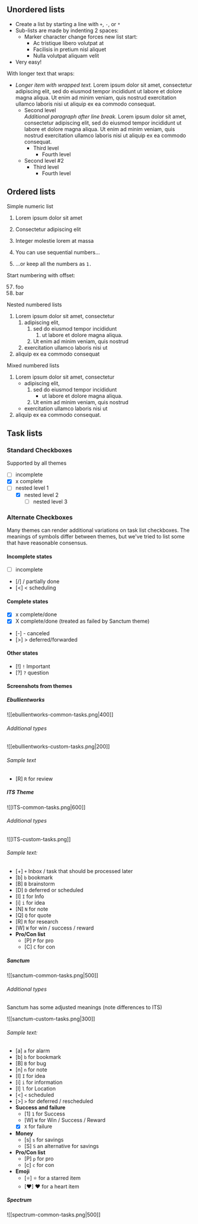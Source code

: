 
## Unordered lists

+ Create a list by starting a line with `+`, `-`, or `*`
+ Sub-lists are made by indenting 2 spaces:
	- Marker character change forces new list start:
	    * Ac tristique libero volutpat at
		+ Facilisis in pretium nisl aliquet
		- Nulla volutpat aliquam velit
+ Very easy!

With longer text that wraps: 

- *Longer item with wrapped text.* Lorem ipsum dolor sit amet, consectetur adipiscing elit, sed do eiusmod tempor incididunt ut labore et dolore magna aliqua. Ut enim ad minim veniam, quis nostrud exercitation ullamco laboris nisi ut aliquip ex ea commodo consequat.
	- Second level  
		*Additional paragraph after line break.* Lorem ipsum dolor sit amet, consectetur adipiscing elit, sed do eiusmod tempor incididunt ut labore et dolore magna aliqua. Ut enim ad minim veniam, quis nostrud exercitation ullamco laboris nisi ut aliquip ex ea commodo consequat.
		- Third level
			- Fourth level
	- Second level #2
		- Third level
			- Fourth level

## Ordered lists
Simple numeric list

1. Lorem ipsum dolor sit amet
2. Consectetur adipiscing elit
3. Integer molestie lorem at massa

1. You can use sequential numbers...
1. ...or keep all the numbers as `1.`

Start numbering with offset:

57. foo
1. bar

Nested numbered lists

1. Lorem ipsum dolor sit amet, consectetur 
	1. adipiscing elit, 
		1. sed do eiusmod tempor incididunt 
			1. ut labore et dolore magna aliqua. 
		2. Ut enim ad minim veniam, quis nostrud 
	2. exercitation ullamco laboris nisi ut 
2. aliquip ex ea commodo consequat

Mixed numbered lists

1. Lorem ipsum dolor sit amet, consectetur 
	- adipiscing elit, 
		1. sed do eiusmod tempor incididunt 
			- ut labore et dolore magna aliqua. 
		2. Ut enim ad minim veniam, quis nostrud 
	- exercitation ullamco laboris nisi ut 
2. aliquip ex ea commodo consequat.

## Task lists
### Standard Checkboxes
Supported by all themes

- [ ] incomplete
- [x] x complete
- [ ] nested level 1
	- [x] nested level 2
		- [ ] nested level 3

### Alternate Checkboxes
Many themes can render additional variations on task list checkboxes. The meanings of symbols differ between themes, but we've tried to list some that have reasonable consensus.
#### Incomplete states
- [ ] incomplete
- [/] / partially done
- [<] < scheduling
#### Complete states
- [x] x complete/done
- [x] X complete/done (treated as failed by Sanctum theme) 
- [-] - canceled
- [>] > deferred/forwarded
#### Other states
- [!] `!` Important
- [?] `?` question

#### Screenshots from themes

##### Ebullientworks

![[ebullientworks-common-tasks.png|400]]
###### Additional types

![[ebullientworks-custom-tasks.png|200]]

###### Sample text

- [R] `R` for review

##### ITS Theme

![[ITS-common-tasks.png|600]]

###### Additional types

![[ITS-custom-tasks.png]]

###### Sample text: 

- [+] `+` Inbox / task that should be processed later
- [b] `b` bookmark 
- [B] `B` brainstorm
- [D] `D` deferred or scheduled
- [I] `I` for Info
- [i] `i` for idea
- [N] `N` for note
- [Q] `Q` for quote
- [R] `R` for research
- [W] `W` for win / success / reward 
- **Pro/Con list**
	- [P] `P` for pro
	- [C] `C` for con


##### Sanctum

![[sanctum-common-tasks.png|500]]

###### Additional types

Sanctum has some adjusted meanings (note differences to ITS)

![[sanctum-custom-tasks.png|300]]

###### Sample text: 

- [a] `a` for alarm
- [b] `b` for bookmark
- [B] `B` for bug
- [n] `n` for note
- [I] `I` for idea
- [i] `i` for information
- [l] `l` for Location
- [<] `<` scheduled
- [>] `>` for deferred / rescheduled
- **Success and failure**
	- [1] `1` for Success
	- [W] `W` for Win / Success / Reward
	- [X] `X` for failure 
- **Money**
	- [s] `s` for savings
	- [S] `S` an alternative for savings
- **Pro/Con list**
	- [P] `p` for pro
	- [c] `c` for con
- **Emoji**
	- [⭐] ⭐ for a starred item
	- [❤] ❤ for a heart item


##### Spectrum

![[spectrum-common-tasks.png|500]]


